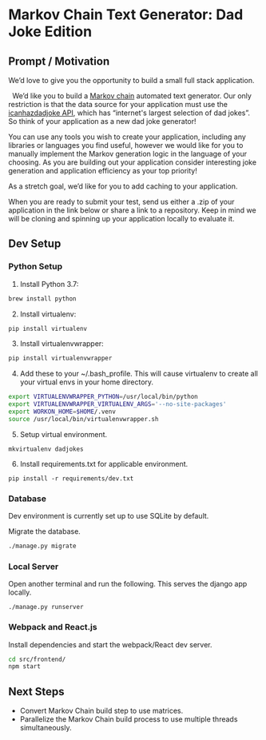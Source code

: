 Markov Chain Text Generator: Dad Joke Edition
=============================================

Prompt / Motivation
------

We’d love to give you the opportunity to build a small full stack application.

  We’d like you to build a [Markov chain](https://en.wikipedia.org/wiki/Markov_chain) automated text generator. Our only restriction is that the data source for your application must use the [icanhazdadjoke API](https://icanhazdadjoke.com/api), which has “internet's largest selection of dad jokes”. So think of your application as a new dad joke generator!  

You can use any tools you wish to create your application, including any libraries or languages you find useful, however we would like for you to manually implement the Markov generation logic in the language of your choosing. As you are building out your application consider interesting joke generation and application efficiency as your top priority!

As a stretch goal, we’d like for you to add caching to your application.

When you are ready to submit your test, send us either a .zip of your application in the link below or share a link to a repository. Keep in mind we will be cloning and spinning up your application locally to evaluate it.
 
## Dev Setup
### Python Setup
1. Install Python 3.7:
```bash
brew install python
```
2. Install virtualenv:
```bash
pip install virtualenv
```
3. Install virtualenvwrapper:
```bash
pip install virtualenvwrapper
```
4. Add these to your ~/.bash_profile. This will cause virtualenv to create all your virtual envs in your home directory.
```bash
export VIRTUALENVWRAPPER_PYTHON=/usr/local/bin/python
export VIRTUALENVWRAPPER_VIRTUALENV_ARGS='--no-site-packages'
export WORKON_HOME=$HOME/.venv
source /usr/local/bin/virtualenvwrapper.sh
```
5. Setup virtual environment.
```
mkvirtualenv dadjokes
```
6. Install requirements.txt for applicable environment.
```
pip install -r requirements/dev.txt
```

### Database

Dev environment is currently set up to use SQLite by default.

Migrate the database.
```bash
./manage.py migrate
```

### Local Server
Open another terminal and run the following. This serves the django app locally.
```shell
./manage.py runserver
```

### Webpack and React.js 
Install dependencies and start the webpack/React dev server.
```bash
cd src/frontend/
npm start
```

Next Steps
----------

- Convert Markov Chain build step to use matrices.
- Parallelize the Markov Chain build process to use multiple threads simultaneously.
